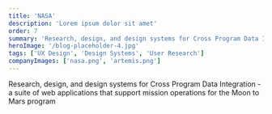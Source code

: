 ```yaml
---
title: 'NASA'
description: 'Lorem ipsum dolor sit amet'
order: 7
summary: 'Research, design, and design systems for Cross Program Data Integration - a suite of web applications that support mission operations for the Moon to Mars program'
heroImage: '/blog-placeholder-4.jpg'
tags: ['UX Design', 'Design Systems', 'User Research']
companyImages: ['nasa.png', 'artemis.png']
---
```


Research, design, and design systems for Cross Program Data Integration - a suite of web applications that support mission operations for the Moon to Mars program